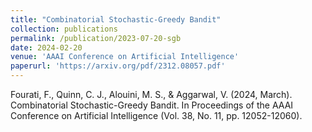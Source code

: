 ```yaml
---
title: "Combinatorial Stochastic-Greedy Bandit"
collection: publications
permalink: /publication/2023-07-20-sgb
date: 2024-02-20
venue: 'AAAI Conference on Artificial Intelligence'
paperurl: 'https://arxiv.org/pdf/2312.08057.pdf'
---
```

Fourati, F., Quinn, C. J., Alouini, M. S., & Aggarwal, V. (2024, March). Combinatorial Stochastic-Greedy Bandit. In Proceedings of the AAAI Conference on Artificial Intelligence (Vol. 38, No. 11, pp. 12052-12060).